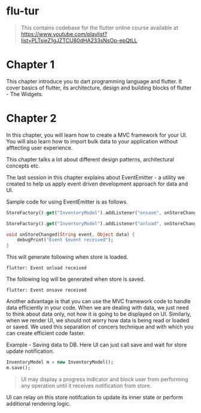 # flu-tur
> This contains codebase for the flutter online course available at https://www.youtube.com/playlist?list=PLTsieZ1gJZTCU80dHA233sNsOp-epQtLL


# Chapter 1

This chapter introduce you to dart programming language and flutter. It cover basics of flutter, its architecture, design and building blocks of flutter - The Widgets.

# Chapter 2

In this chapter, you will learn how to create a MVC framework for your UI. You will also learn how to import bulk data to your application without afftecting user experience.

This chapter talks a lot about different design patterns, architectural concepts etc.

The last session in this chapter explains about EventEmitter - a utility we created to help us apply event driven development approach for data and UI.

Sample code for using EventEmitter is as follows.

``` Dart
StoreFactory().get("InventoryModel").addListener("onsave", onStoreChanged);

StoreFactory().get("InventoryModel").addListener("onload", onStoreChanged);

void onStoreChanged(String event, Object data) {
    debugPrint("Event $event received");
}

```

This will generate following when store is loaded.

    flutter: Event onload received

The following log will be generated when store is saved.

    flutter: Event onsave received

Another advantage is that you can use the MVC framework code to handle data efficiently in your code. When we are dealing with data, we just need to think about data only, not how it is going to be displayed on UI. Similarly, when we render UI, we should not worry how data is being read or loaded or saved. We used this separation of concers technique and with which you can create efficient code faster.

Example - Saving data to DB. Here UI can just call save and wait for store update notification. 

```Dart
InventoryModel m = new InventoryModel();
m.save();
```

>UI may display a progress indicator and block user from performing any operation until it receives notification from store.

UI can relay on this store notifcation to update its inner state or perform additional rendering logic.
